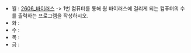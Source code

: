 - 월 : [2606_바이러스](https://www.acmicpc.net/problem/2606) -> 1번 컴퓨터를 통해 웜 바이러스에 걸리게 되는 컴퓨터의 수를 출력하는 프로그램을 작성하시오.
- 화 : 
- 수 : 
- 목 : 
- 금 : 
